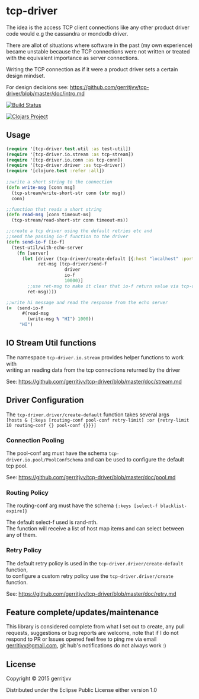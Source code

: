 # tcp-driver

The idea is the access TCP client connections like any other product driver code would e.g the cassandra or mondodb driver.<br/>

There are allot of situations where software in the past (my own experience) became unstable because the TCP connections
were not written or treated with the equivalent importance as server connections.

Writing the TCP connection as if it were a product driver sets a certain design mindset.

For design decisions see: https://github.com/gerritjvv/tcp-driver/blob/master/doc/intro.md

[![Build Status](https://travis-ci.org/gerritjvv/tcp-driver.svg)](https://travis-ci.org/gerritjvv/tcp-driver)

[![Clojars Project](https://img.shields.io/clojars/v/tcp-driver.svg)](https://clojars.org/tcp-driver)


## Usage

```clojure
(require '[tcp-driver.test.util :as test-util])
(require '[tcp-driver.io.stream :as tcp-stream])
(require '[tcp-driver.io.conn :as tcp-conn])
(require '[tcp-driver.driver :as tcp-driver])
(require '[clojure.test :refer :all])
    
;;write a short string to the connection 
(defn write-msg [conn msg]
  (tcp-stream/write-short-str conn (str msg))
  conn)

;;function that reads a short string
(defn read-msg [conn timeout-ms]
  (tcp-stream/read-short-str conn timeout-ms))

;;create a tcp driver using the default retries etc and 
;;send the passing io-f function to the driver
(defn send-io-f [io-f]
  (test-util/with-echo-server
    (fn [server]
      (let [driver (tcp-driver/create-default [{:host "localhost" :port (:port server)}])
            ret-msg (tcp-driver/send-f
                      driver
                      io-f
                      10000)]
        ;;use ret-msg to make it clear that io-f return value via tcp-driver/send-f
        ret-msg))))

;;write hi message and read the response from the echo server
(=  (send-io-f 
      #(read-msg 
        (write-msg % "HI") 1000))
     "HI")
```

## IO Stream Util functions

The namespace ```tcp-driver.io.stream``` provides helper functions to work with  
writing an reading data from the tcp connections returned by the driver

See: https://github.com/gerritjvv/tcp-driver/blob/master/doc/stream.md

## Driver Configuration

The ```tcp-driver.driver/create-default``` function takes several args   
```[hosts & {:keys [routing-conf pool-conf retry-limit] :or {retry-limit 10 routing-conf {} pool-conf {}}}]```

### Connection Pooling


The pool-conf arg must have the schema ```tcp-driver.io.pool/PoolConfSchema``` and can be used to 
configure the default tcp pool.

See: https://github.com/gerritjvv/tcp-driver/blob/master/doc/pool.md

### Routing Policy

The routing-conf arg must have the schema ```{:keys [select-f blacklist-expire]}```

The default select-f used is rand-nth.  
The function will receive a list of host map items and can select between any of them.  



### Retry Policy

The default retry policy is used in the ```tcp-driver.driver/create-default``` function,  
to configure a custom retry policy use the ```tcp-driver.driver/create``` function.  

See: https://github.com/gerritjvv/tcp-driver/blob/master/doc/retry.md


## Feature complete/updates/maintenance

This library is considered complete from what I set out to create, 
any pull requests, suggestions or bug reports are welcome, note that if I do not respond
to PR or Issues opened feel free to ping me via email gerritjvv@gmail.com, git hub's notifications
do not always work :) 


## License

Copyright © 2015 gerritjvv

Distributed under the Eclipse Public License either version 1.0

